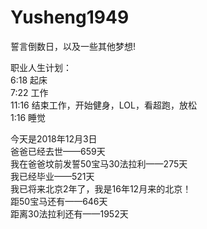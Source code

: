 # Yusheng1949
誓言倒数日，以及一些其他梦想!

职业人生计划：  
6:18  起床  
7:22  工作  
11:16 结束工作，开始健身，LOL，看超跑，放松  
1:16  睡觉  

今天是2018年12月3日  
爸爸已经去世——659天  
我在爸爸坟前发誓50宝马30法拉利——275天  
我已经毕业——521天  
我已将来北京2年了，我是16年12月来的北京！  
距50宝马还有——646天  
距离30法拉利还有——1952天  
